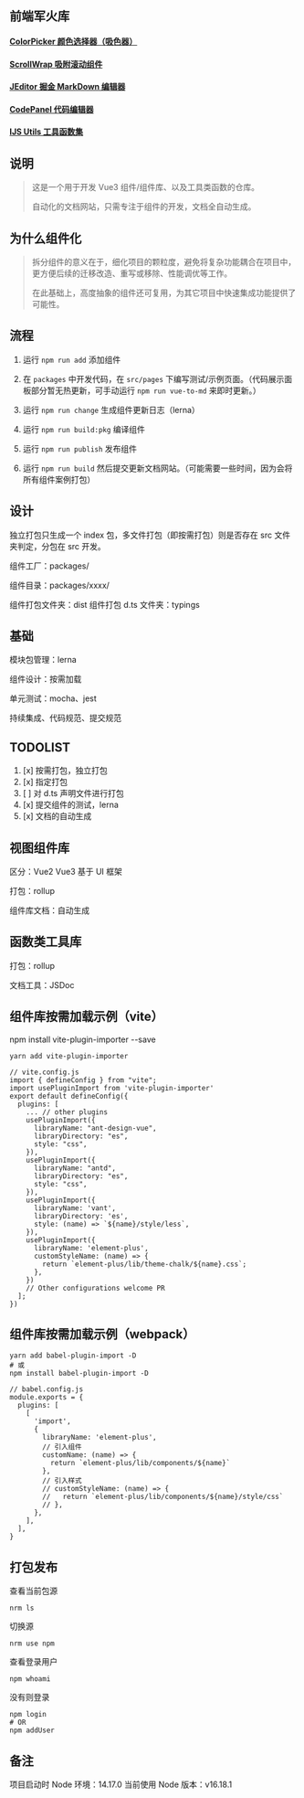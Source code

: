<!--
 * @Author: ShawnPhang
 * @Date: 2021-09-02 10:44:23
 * @Description: 前端组件库搭建
 * @LastEditors: ShawnPhang <site: book.palxp.com>
 * @LastEditTime: 2023-07-20 16:37:14
 * @site: book.palxp.com / blog.palxp.com
-->

## 前端军火库

<!-- START -->

#### [ColorPicker 颜色选择器（吸色器）](/#/color-picker)

#### [ScrollWrap 吸附滚动组件](/#/scroll-wrap)

#### <a target="_blank" href="/#/j-editor">JEditor 掘金 MarkDown 编辑器</a>

#### [CodePanel 代码编辑器](/#/code-panel)

#### [IJS Utils 工具函数集](/#/ijs-utils)

<!-- END -->

## 说明

> 这是一个用于开发 Vue3 组件/组件库、以及工具类函数的仓库。
>
> 自动化的文档网站，只需专注于组件的开发，文档全自动生成。

## 为什么组件化

> 拆分组件的意义在于，细化项目的颗粒度，避免将复杂功能耦合在项目中，更方便后续的迁移改造、重写或移除、性能调优等工作。
>
> 在此基础上，高度抽象的组件还可复用，为其它项目中快速集成功能提供了可能性。

## 流程

1. 运行 `npm run add` 添加组件

2. 在 `packages` 中开发代码，在 `src/pages` 下编写测试/示例页面。（代码展示面板部分暂无热更新，可手动运行 `npm run vue-to-md` 来即时更新。）

3. 运行 `npm run change` 生成组件更新日志（lerna）

4. 运行 `npm run build:pkg` 编译组件

5. 运行 `npm run publish` 发布组件

6. 运行 `npm run build` 然后提交更新文档网站。（可能需要一些时间，因为会将所有组件案例打包）

## 设计

独立打包只生成一个 index 包，多文件打包（即按需打包）则是否存在 src 文件夹判定，分包在 src 开发。

组件工厂：packages/

组件目录：packages/xxxx/

组件打包文件夹：dist
组件打包 d.ts 文件夹：typings

## 基础

模块包管理：lerna

组件设计：按需加载

单元测试：mocha、jest

持续集成、代码规范、提交规范

## TODOLIST

1. [x] 按需打包，独立打包
2. [x] 指定打包
3. [ ] 对 d.ts 声明文件进行打包
4. [x] 提交组件的测试，lerna
5. [x] 文档的自动生成

## 视图组件库

区分：Vue2 Vue3 基于 UI 框架

打包：rollup

组件库文档：自动生成

## 函数类工具库

打包：rollup

文档工具：JSDoc

## 组件库按需加载示例（vite）

npm install vite-plugin-importer --save

```
yarn add vite-plugin-importer
```

```
// vite.config.js
import { defineConfig } from "vite";
import usePluginImport from 'vite-plugin-importer'
export default defineConfig({
  plugins: [
    ... // other plugins
    usePluginImport({
      libraryName: "ant-design-vue",
      libraryDirectory: "es",
      style: "css",
    }),
    usePluginImport({
      libraryName: "antd",
      libraryDirectory: "es",
      style: "css",
    }),
    usePluginImport({
      libraryName: 'vant',
      libraryDirectory: 'es',
      style: (name) => `${name}/style/less`,
    }),
    usePluginImport({
      libraryName: 'element-plus',
      customStyleName: (name) => {
        return `element-plus/lib/theme-chalk/${name}.css`;
      },
    })
    // Other configurations welcome PR
  ];
})
```

## 组件库按需加载示例（webpack）

```
yarn add babel-plugin-import -D
# 或
npm install babel-plugin-import -D
```

```
// babel.config.js
module.exports = {
  plugins: [
    [
      'import',
      {
        libraryName: 'element-plus',
        // 引入组件
        customName: (name) => {
          return `element-plus/lib/components/${name}`
        },
        // 引入样式
        // customStyleName: (name) => {
        //   return `element-plus/lib/components/${name}/style/css`
        // },
      },
    ],
  ],
}
```

## 打包发布

查看当前包源

```
nrm ls
```

切换源

```
nrm use npm
```

查看登录用户

```
npm whoami
```

没有则登录

```
npm login
# OR
npm addUser
```

## 备注

项目启动时 Node 环境：14.17.0 当前使用 Node 版本：v16.18.1
